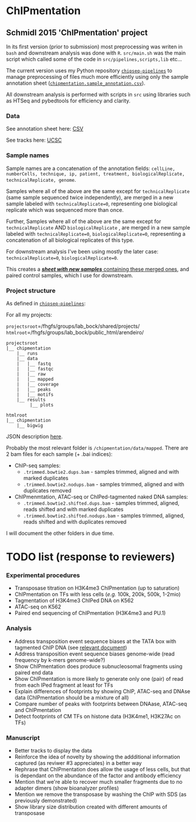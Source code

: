 ChIPmentation
=====

Schmidl 2015 'ChIPmentation' project
-----
In its first version (prior to submission) most preprocessing was writen in `bash` and downstream analysis was done with `R`. `src/main.sh` was the main script which called some of the code in `src/pipelines,scripts,lib` etc...

The current version uses my Python repository [`chipseq-pipelines`](https://github.com/afrendeiro/chipseq-pipelines) to manage preprocessing of files much more efficiently using only the sample annotation sheet ([`chipmentation.sample_annotation.csv`](chipmentation.sample_annotation.csv)).

All downstream analysis is performed with scripts in `src` using libraries such as HTSeq and pybedtools for efficiency and clarity.

### Data
See annotation sheet here: [CSV](chipmentation.sample_annotation.csv)

See tracks here: [UCSC](http://genome.ucsc.edu/cgi-bin/hgTracks?org=human&hgt.customText=http://www.biomedical-sequencing.at/bocklab/arendeiro/chipmentation/bigWig/trackHub_hg19.curated.txt)

### Sample names
Sample names are a concatenation of the annotation fields: `cellLine, numberCells, technique, ip, patient, treatment, biologicalReplicate, technicalReplicate, genome`. 

Samples where all of the above are the same except for `technicalReplicate` (same sample sequenced twice independently), are merged in a new sample labeled with `technicalReplicate=0`, representing one biological replicate which was sequenced more than once. 

Further, Samples where all of the above are the same except for `technicalReplicate` AND `biologicalReplicate` , are merged in a new sample labeled with `technicalReplicate=0`, `biologicalReplicate=0`, representing a concatenation of all biological replicates of this type.

For downstream analysis I've been using mostly the later case: `technicalReplicate=0`, `biologicalReplicate=0`.

This creates a [***sheet with new samples*** containing these merged ones](https://github.com/ComputationalEpigenetics/chipmentation/blob/master/chipmentation.sample_annotation.controlPaired.csv), and paired control samples, which I use for downstream.

### Project structure
As defined in [`chipseq-pipelines`](https://github.com/afrendeiro/chipseq-pipelines):

For all my projects:

`projectsroot`=/fhgfs/groups/lab_bock/shared/projects/
`htmlroot`=/fhgfs/groups/lab_bock/public_html/arendeiro/

```
projectsroot
|__ chipmentation
    |__ runs
    |__ data
    |   |__ fastq
    |   |__ fastqc
    |   |__ raw
    |   |__ mapped
    |   |__ coverage
    |   |__ peaks
    |   |__ motifs
    |__ results
         |__ plots

htmlroot
|__ chipmentation
    |__ bigwig
```
JSON description [here](https://github.com/ComputationalEpigenetics/chipmentation/blob/master/projectPaths.json).

Probably the most relevant folder is `/chipmentation/data/mapped`. There are 2 bam files for each sample (+ .bai indices):
- ChIP-seq samples:
    - `.trimmed.bowtie2.dups.bam` - samples trimmed, aligned and with marked duplicates
    - `.trimmed.bowtie2.nodups.bam` - samples trimmed, aligned and with duplicates removed
- ChIPmenmtation, ATAC-seq or ChIPed-tagmented naked DNA samples:
    - `.trimmed.bowtie2.shifted.dups.bam` - samples trimmed, aligned, reads shifted and with marked duplicates
    - `.trimmed.bowtie2.shifted.nodups.bam` - samples trimmed, aligned, reads shifted and with duplicates removed

I will document the other folders in due time.

# TODO list (response to reviewers)
### Experimental procedures
- Transposase titration on H3K4me3 ChIPmentation (up to saturation)
- ChIPmentation on TFs with less cells (*e.g.* 100k, 200k, 500k, 1-2mio)
- Tagmentation of H3K4me3 ChIPed DNA on K562
- ATAC-seq on K562
- Paired end sequencing of ChIPmentation (H3K4me3 and PU.1)

### Analysis
- Address transposition event sequence biases at the TATA box with tagmented ChIP DNA (see [relevant document](https://github.com/ComputationalEpigenetics/chipmentation/blob/master/results/tn5_bias/README.md))
- Address transposition event sequence biases genome-wide (read frequency by k-mers genome-wide?)
- Show ChIPmentation does produce subnucleosomal fragments using paired end data
- Show ChIPmentation is more likely to generate only one (pair) of read from each IPed fragment at least for TFs
- Explain differences of footprints by showing ChIP, ATAC-seq and DNAse data (ChIPmentation should be a mixture of all)
- Compare number of peaks with footprints between DNAase, ATAC-seq and ChIPmentation
- Detect footprints of CM TFs on histone data (H3K4me1, H3K27Ac on TFs)

### Manuscript
- Better tracks to display the data
- Reinforce the idea of novelty by showing the addditional information captured (as reviwer #3 appreciates) in a better way
- Rephrase that ChIPmentation does allow the usage of less cells, but that is dependant on the abundance of the factor and antibody efficiency
- Mention that we're able to recover much smaller fragments due to no adapter dimers (show bioanalyzer profiles)
- Mention we remove the transposase by washing the ChIP with SDS (as previously demonstrated)
- Show library size distribution created with different amounts of transposase
